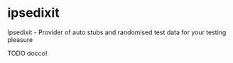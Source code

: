 ipsedixit
=========

Ipsedixit - Provider of auto stubs and randomised test data for your testing pleasure

TODO docco!
